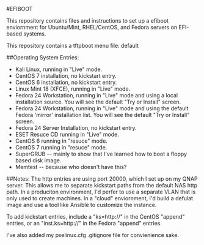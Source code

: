 #EFIBOOT

This repository contains files and instructions to set up a efiboot enviornment for Ubuntu/Mint, RHEL/CentOS, and Fedora servers on EFI-based systems.

This repository contains a tftpboot menu file: default

##Operating System Entries:
* Kali Linux, running in "Live" mode.
* CentOS 7 installation, no kickstart entry.
* CentOS 6 installation, no kickstart entry.
* Linux Mint 18 (XFCE), running in "Live" mode.
* Fedora 24 Workstation, running in "Live" mode and using a local installation source.  You will see the default "Try or Install" screen.
* Fedora 24 Workstation, running in "Live" mode and using the default Fedora 'mirror' installation list.  You will see the default "Try or Install" screen.
* Fedora 24 Server Installation, no kickstart entry.
* ESET Resuce CD running in "Live" mode.
* CentOS 6 running in "resuce" mode.
* CentOS 7 running in "resuce" mode.
* SuperGRUB -- mainly to show that I've learned how to boot a floppy based disk image.
* Memtest -- because who doesn't have this?


##Notes:
The http entries are using port 20000, which I set up on my QNAP server.  This allows me to separate kickstart paths from the default NAS http path.  In a produciton environment, I'd perfer to use a separate VLAN that is only used to create machines.  In a "cloud" enviornment, I'd build a defulat image and use a tool like Ansible to customize the instance.

To add kickstart entries, include a "ks=http://<path>" in the CentOS "append" entries, or an "inst.ks=http://<path>" in the Fedora "append" entries.

I've also added my pxelinux.cfg .gitignore file for convienience sake.
